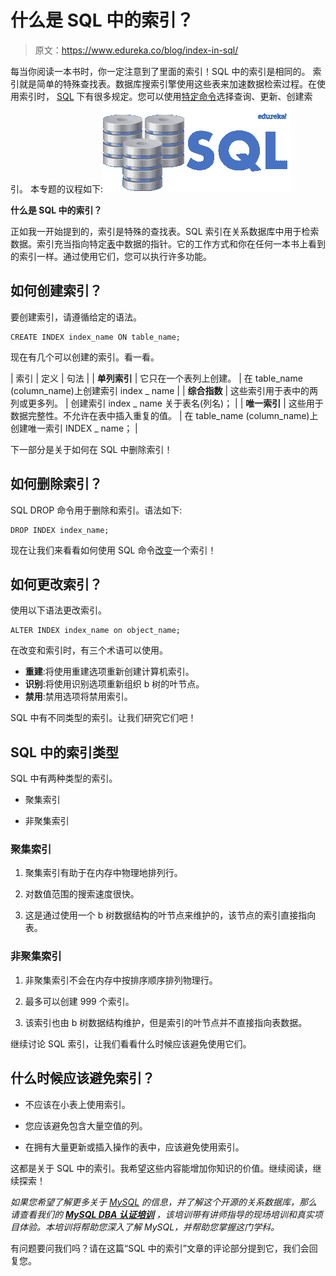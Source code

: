 # 什么是 SQL 中的索引？

> 原文：<https://www.edureka.co/blog/index-in-sql/>

每当你阅读一本书时，你一定注意到了里面的索引！SQL 中的索引是相同的。 索引就是简单的特殊查找表。数据库搜索引擎使用这些表来加速数据检索过程。在使用索引时， [SQL](https://www.edureka.co/blog/sql-tutorial/) 下有很多规定。您可以使用[特定命令](https://www.edureka.co/blog/sql-commands)选择查询、更新、创建索引。 本专题的议程如下:![Index in SQL-Edureka](img/9013709a3b45c1c5deda77ef3f10285d.png)

**什么是 SQL 中的索引？**

正如我一开始提到的，索引是特殊的查找表。SQL 索引在关系数据库中用于检索数据。索引充当指向特定[表](https://www.edureka.co/blog/create-table-in-sql/)中数据的指针。它的工作方式和你在任何一本书上看到的索引一样。通过使用它们，您可以执行许多功能。

## **如何创建索引？**

要创建索引，请遵循给定的语法。

```
CREATE INDEX index_name ON table_name;
```

现在有几个可以创建的索引。看一看。

| 索引 | 定义 | 句法 |
| **单列索引** | 它只在一个表列上创建。 | 在 table_name (column_name)上创建索引 index _ name |
| **综合指数** | 这些索引用于表中的两列或更多列。 | 创建索引 index _ name 关于表名(列名)； |
| **唯一索引** | 这些用于数据完整性。不允许在表中插入重复的值。 | 在 table_name (column_name)上创建唯一索引 INDEX _ name； |

下一部分是关于如何在 SQL 中删除索引！

## 如何删除索引？

SQL DROP 命令用于删除和索引。语法如下:

```
DROP INDEX index_name;
```

现在让我们来看看如何使用 SQL 命令[改变](https://www.edureka.co/blog/alter-table/)一个索引！

## 如何更改索引？

使用以下语法更改索引。

```
ALTER INDEX index_name on object_name;
```

在改变和索引时，有三个术语可以使用。

*   **重建**:将使用重建选项重新创建计算机索引。
*   **识别**:将使用识别选项重新组织 b 树的叶节点。
*   **禁用**:禁用选项将禁用索引。

SQL 中有不同类型的索引。让我们研究它们吧！

## **SQL 中的索引类型**

SQL 中有两种类型的索引。

*   聚集索引

*   非聚集索引

### **聚集索引**

1.  聚集索引有助于在内存中物理地排列行。

2.  对数值范围的搜索速度很快。

3.  这是通过使用一个 b 树数据结构的叶节点来维护的，该节点的索引直接指向表。

### **非聚集索引**

1.  非聚集索引不会在内存中按排序顺序排列物理行。

2.  最多可以创建 999 个索引。

3.  该索引也由 b 树数据结构维护，但是索引的叶节点并不直接指向表数据。

继续讨论 SQL 索引，让我们看看什么时候应该避免使用它们。

## 什么时候应该避免索引？

*   不应该在小表上使用索引。

*   您应该避免包含大量空值的列。

*   在拥有大量更新或插入操作的表中，应该避免使用索引。

这都是关于 SQL 中的索引。我希望这些内容能增加你知识的价值。继续阅读，继续探索！

*如果您希望了解更多关于 [MySQL](https://www.edureka.co/blog/what-is-mysql/) 的信息，并了解这个开源的关系数据库，那么请查看我们的 **[MySQL DBA 认证培训](https://www.edureka.co/mysql-dba)** ，该培训带有讲师指导的现场培训和真实项目体验。本培训将帮助您深入了解 MySQL，并帮助您掌握这门学科。*

有问题要问我们吗？请在这篇“SQL 中的索引”文章的评论部分提到它，我们会回复您。